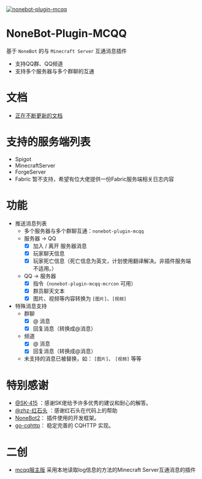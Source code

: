 [![nonebot-plugin-mcqq](https://socialify.git.ci/17TheWord/nonebot-plugin-mcqq/image?description=1&font=Inter&forks=1&issues=1&language=1&logo=https%3A%2F%2Favatars.githubusercontent.com%2F17TheWord&owner=1&pattern=Plus&stargazers=1&theme=Dark)](https://17theword.github.io/mc_qq/)

# NoneBot-Plugin-MCQQ

基于 `NoneBot` 的与 `Minecraft Server` 互通消息插件

- 支持QQ群、QQ频道
- 支持多个服务器与多个群聊的互通

# 文档

- [正在不断更新的文档](https://17theword.github.io/mc_qq/)

# 支持的服务端列表

- Spigot
- MinecraftServer
- ForgeServer
- Fabric 暂不支持，希望有位大佬提供一份Fabric服务端相关日志内容

# 功能

- 推送消息列表
  - 多个服务器与多个群聊互通：`nonebot-plugin-mcqq` 
  - 服务器 -> QQ
    - [x] 加入 / 离开 服务器消息
    - [x] 玩家聊天信息
    - [x] 玩家死亡信息（死亡信息为英文，计划使用翻译解决。非插件服务端不适用。）
  - QQ -> 服务器
    - [x] 指令（`nonebot-plugin-mcqq-mcrcon` 可用）
    - [x] 群员聊天文本
    - [x] 图片、视频等内容转换为 `[图片]`、`[视频]`

- 特殊消息支持
  - 群聊
    - [x] @ 消息
    - [x] 回复消息（转换成@消息）
  - 频道
    - [x] @ 消息
    - [x] 回复消息（转换成@消息）
  - 未支持的消息已被替换，如： `[图片]`、 `[视频]` 等等

# 特别感谢
- [@SK-415](https://github.com/SK-415) ：感谢SK佬给予许多优秀的建议和耐心的解答。
- [@zhz-红石头](https://github.com/zhzhongshi) ：感谢红石头在代码上的帮助
- [NoneBot2](https://github.com/nonebot/nonebot2)： 插件使用的开发框架。
- [go-cqhttp](https://github.com/Mrs4s/go-cqhttp)： 稳定完善的 CQHTTP 实现。

# 二创

- [mcqq服主版](https://github.com/KarisAya/nonebot_plugin_mcqq_server) 采用本地读取log信息的方法的Minecraft Server互通消息的插件